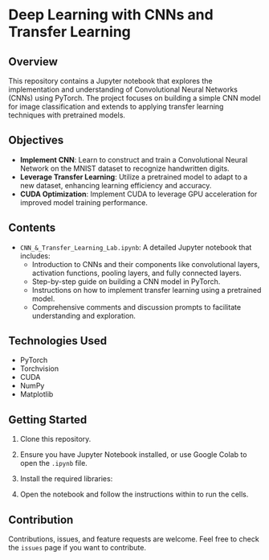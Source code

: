 # Deep Learning with CNNs and Transfer Learning

## Overview
This repository contains a Jupyter notebook that explores the implementation and understanding of Convolutional Neural Networks (CNNs) using PyTorch. The project focuses on building a simple CNN model for image classification and extends to applying transfer learning techniques with pretrained models.

## Objectives
- **Implement CNN**: Learn to construct and train a Convolutional Neural Network on the MNIST dataset to recognize handwritten digits.
- **Leverage Transfer Learning**: Utilize a pretrained model to adapt to a new dataset, enhancing learning efficiency and accuracy.
- **CUDA Optimization**: Implement CUDA to leverage GPU acceleration for improved model training performance.

## Contents
- `CNN_&_Transfer_Learning_Lab.ipynb`: A detailed Jupyter notebook that includes:
  - Introduction to CNNs and their components like convolutional layers, activation functions, pooling layers, and fully connected layers.
  - Step-by-step guide on building a CNN model in PyTorch.
  - Instructions on how to implement transfer learning using a pretrained model.
  - Comprehensive comments and discussion prompts to facilitate understanding and exploration.

## Technologies Used
- PyTorch
- Torchvision
- CUDA
- NumPy
- Matplotlib

## Getting Started
1. Clone this repository.
2. Ensure you have Jupyter Notebook installed, or use Google Colab to open the `.ipynb` file.
3. Install the required libraries:

4. Open the notebook and follow the instructions within to run the cells.

## Contribution
Contributions, issues, and feature requests are welcome. Feel free to check the `issues` page if you want to contribute.
